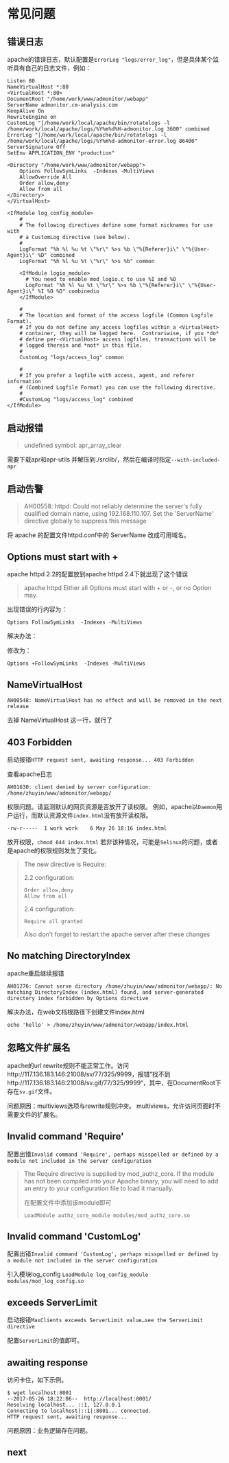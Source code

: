 # 常见问题

## 错误日志

apache的错误日志，默认配置是`ErrorLog "logs/error_log"`，但是具体某个监听具有自己的日志文件，例如：

```shell
Listen 80
NameVirtualHost *:80
<VirtualHost *:80>
DocumentRoot "/home/work/www/admonitor/webapp"
ServerName admonitor.cm-analysis.com
KeepAlive On
RewriteEngine on
CustomLog "|/home/work/local/apache/bin/rotatelogs -l /home/work/local/apache/logs/%Y%m%d%H-admonitor.log 3600" combined
ErrorLog "|/home/work/local/apache/bin/rotatelogs -l /home/work/local/apache/logs/%Y%m%d-admonitor-error.log 86400"
ServerSignature Off
SetEnv APPLICATION_ENV "production"

<Directory "/home/work/www/admonitor/webapp">
    Options FollowSymLinks  -Indexes -MultiViews
    AllowOverride All
    Order allow,deny
    Allow from all
</Directory>
</VirtualHost>

<IfModule log_config_module>
    #
    # The following directives define some format nicknames for use with
    # a CustomLog directive (see below).
    #
    LogFormat "%h %l %u %t \"%r\" %>s %b \"%{Referer}i\" \"%{User-Agent}i\" %D" combined
    LogFormat "%h %l %u %t \"%r\" %>s %b" common

    <IfModule logio_module>
      # You need to enable mod_logio.c to use %I and %O
      LogFormat "%h %l %u %t \"%r\" %>s %b \"%{Referer}i\" \"%{User-Agent}i\" %I %O %D" combinedio
    </IfModule>

    #
    # The location and format of the access logfile (Common Logfile Format).
    # If you do not define any access logfiles within a <VirtualHost>
    # container, they will be logged here.  Contrariwise, if you *do*
    # define per-<VirtualHost> access logfiles, transactions will be
    # logged therein and *not* in this file.
    #
    CustomLog "logs/access_log" common

    #
    # If you prefer a logfile with access, agent, and referer information
    # (Combined Logfile Format) you can use the following directive.
    #
    #CustomLog "logs/access_log" combined
</IfModule>
```

## 启动报错

>  undefined symbol: apr_array_clear

需要下载apr和apr-utils 并解压到./srclib/，然后在编译时指定` --with-included-apr `

## 启动告警

> AH00558: httpd: Could not reliably determine the server's fully qualified domain name, using 192.168.110.107. Set the 'ServerName' directive globally to suppress this message

将 apache 的配置文件httpd.conf中的 ServerName 改成可用域名。

## Options must start with +

apache httpd 2.2的配置放到apache httpd 2.4下就出现了这个错误

> apache httpd Either all Options must start with + or -, or no Option may.

出现错误的行内容为：

```
Options FollowSymLinks  -Indexes -MultiViews
```

解决办法：

修改为：

```
Options +FollowSymLinks  -Indexes -MultiViews
```

## NameVirtualHost

`AH00548: NameVirtualHost has no effect and will be removed in the next release`

去掉 NameVirtualHost 这一行，就行了

## 403 Forbidden

启动报错`HTTP request sent, awaiting response... 403 Forbidden`

查看apache日志

```
AH01630: client denied by server configuration: /home/zhuyin/www/admonitor/webapp/
```

权限问题。请监测默认的网页资源是否放开了读权限。
例如，apache以`Daemon`用户运行，而默认资源文件`index.html`没有放开读权限。

```
-rw-r-----  1 work work    6 May 26 18:16 index.html
```
放开权限，`chmod 644 index.html`
若非该种情况，可能是`Selinux`的问题，或者是apache的权限规则发生了变化。

> The new directive is Require:
>
> 2.2 configuration:
>
> ```
> Order allow,deny
> Allow from all
> ```
>
> 2.4 configuration:
>
> ```shell
> Require all granted
> ```
>
> Also don't forget to restart the apache server after these changes

## No matching DirectoryIndex

apache重启继续报错

```
AH01276: Cannot serve directory /home/zhuyin/www/admonitor/webapp/: No matching DirectoryIndex (index.html) found, and server-generated directory index forbidden by Options directive
```

解决办法，在web文档根路径下创建文件index.html

```shell
echo 'hello' > /home/zhuyin/www/admonitor/webapp/index.html
```

## 忽略文件扩展名

apache的url rewrite规则不能正常工作。访问http://117.136.183.146:21008/sv/77/325/9999，报错”找不到http://117.136.183.146:21008/sv.gif/77/325/9999“，其中，在DocumentRoot下存在`sv.gif`文件。

问题原因：multiviews选项与rewrite规则冲突。 multiviews，允许访问页面时不需要文件的扩展名。

## Invalid command 'Require'

配置出错`Invalid command 'Require', perhaps misspelled or defined by a module not included in the server configuration`

> The Require directive is supplied by mod_authz_core. If the module has not been compiled into your Apache binary, you will need to add an entry to your configuration file to load it manually.
>
> 在配置文件中添加该module即可
>
> ```
> LoadModule authz_core_module modules/mod_authz_core.so
> ```

## Invalid command 'CustomLog'

配置出错`Invalid command 'CustomLog', perhaps misspelled or defined by a module not included in the server configuration`

引入模块log_config `LoadModule log_config_module modules/mod_log_config.so`

## exceeds ServerLimit

启动报错`MaxClients exceeds ServerLimit value…see the ServerLimit directive`

配置`ServerLimit`的值即可。

## awaiting response

访问卡住，如下示例。

```
$ wget localhost:8001
--2017-05-26 18:22:06--  http://localhost:8001/
Resolving localhost... ::1, 127.0.0.1
Connecting to localhost|::1|:8001... connected.
HTTP request sent, awaiting response...
```

问题原因：业务逻辑存在问题。

## next

